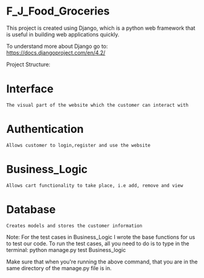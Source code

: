 # F_J_Food_Groceries

This project is created using Django, which is a python web framework that is useful in building web applications quickly.

To understand more about Django go to:
https://docs.djangoproject.com/en/4.2/


Project Structure:

# Interface

    The visual part of the website which the customer can interact with

# Authentication

    Allows customer to login,register and use the website

# Business_Logic

    Allows cart functionality to take place, i.e add, remove and view

# Database

    Creates models and stores the customer information

Note:
  For the test cases  in Business_Logic I wrote the base functions for us to test our code. To run the test cases, all you need to do is to type in the terminal:
    python manage.py test Business_logic
  
  Make sure that when you're running the above command, that you are in the same directory of the manage.py file is in.
  
